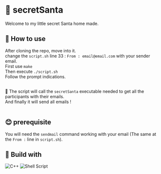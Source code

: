 # 🎅 secretSanta

Welcome to my little secret Santa home made.

## 👀 How to use

After cloning the repo, move into it. <br>
change the ``script.sh`` line 33 : ``From : email@email.com`` with your sender email.<br>
First use ``make`` <br>
Then execute ``./script.sh`` <br>
Follow the prompt indications. <br>
<br>

🦄 The script will call the ``secretSanta`` executable needed to get all the participants with their emails.<br>
And finally it will send all emails !<br>
<br>

## 😊 prerequisite

You will need the ``sendmail`` command working with your email (The same at the ``From :`` line in ``script.sh``).

## 🔧 Build with

![C++](https://img.shields.io/badge/c++-%2300599C.svg?style=for-the-badge&logo=c%2B%2B&logoColor=white)
![Shell Script](https://img.shields.io/badge/shell_script-%23121011.svg?style=for-the-badge&logo=gnu-bash&logoColor=white)
